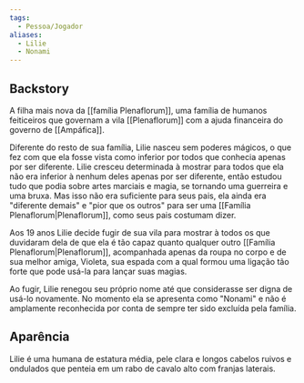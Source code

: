 ```yaml
---
tags:
  - Pessoa/Jogador
aliases:
  - Lilie
  - Nonami
---
```

## Backstory
A filha mais nova da [[família Plenaflorum]], uma família de humanos feiticeiros que governam a vila [[Plenaflorum]] com a ajuda financeira do governo de [[Ampáfica]].

Diferente do resto de sua família, Lilie nasceu sem poderes mágicos, o que fez com que ela fosse vista como inferior por todos que conhecia apenas por ser diferente. Lilie cresceu determinada à mostrar para todos que ela não era inferior à nenhum deles apenas por ser diferente, então estudou tudo que podia sobre artes marciais e magia, se tornando uma guerreira e uma bruxa. Mas isso não era suficiente para seus pais, ela ainda era "diferente demais" e "pior que os outros" para ser uma [[Família Plenaflorum|Plenaflorum]], como seus pais costumam dizer.

Aos 19 anos Lilie decide fugir de sua vila para mostrar à todos os que duvidaram dela de que ela é tão capaz quanto qualquer outro [[Família Plenaflorum|Plenaflorum]], acompanhada apenas da roupa no corpo e de sua melhor amiga, Violeta, sua espada com a qual formou uma ligação tão forte que pode usá-la para lançar suas magias.

Ao fugir, Lilie renegou seu próprio nome até que considerasse ser digna de usá-lo novamente. No momento ela se apresenta como "Nonami" e não é amplamente reconhecida por conta de sempre ter sido excluída pela família.
<!-- No name -> Noname -> Nonami :) -->

## Aparência
Lilie é uma humana de estatura média, pele clara e longos cabelos ruivos e ondulados que penteia em um rabo de cavalo alto com franjas laterais.
